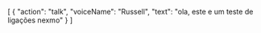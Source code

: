 [
    {
        "action": "talk",
        "voiceName": "Russell",
        "text": "ola, este e um teste de ligações nexmo"
    }
]
